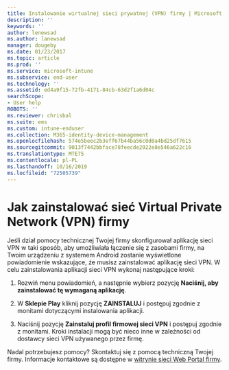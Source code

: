 ```yaml
---
title: Instalowanie wirtualnej sieci prywatnej (VPN) firmy | Microsoft Docs
description: ''
keywords: ''
author: lenewsad
ms.author: lanewsad
manager: dougeby
ms.date: 01/23/2017
ms.topic: article
ms.prod: ''
ms.service: microsoft-intune
ms.subservice: end-user
ms.technology: ''
ms.assetid: ed4a9f15-72fb-4171-84cb-63d2f1a6d04c
searchScope:
- User help
ROBOTS: ''
ms.reviewer: chrisbal
ms.suite: ems
ms.custom: intune-enduser
ms.collection: M365-identity-device-management
ms.openlocfilehash: 574e5beec2b3eff67b44ba56c0d0a4bd25df7615
ms.sourcegitcommit: 9013f7442bbface78feecde2922e8e546a622c16
ms.translationtype: MTE75
ms.contentlocale: pl-PL
ms.lasthandoff: 10/16/2019
ms.locfileid: "72505739"
---
```

# <a name="how-to-install-your-companys-virtual-private-network-vpn"></a>Jak zainstalować sieć Virtual Private Network (VPN) firmy

Jeśli dział pomocy technicznej Twojej firmy skonfigurował aplikację sieci VPN w taki sposób, aby umożliwiała łączenie się z zasobami firmy, na Twoim urządzeniu z systemem Android zostanie wyświetlone powiadomienie wskazujące, że musisz zainstalować aplikację sieci VPN. W celu zainstalowania aplikacji sieci VPN wykonaj następujące kroki:

1. Rozwiń menu powiadomień, a następnie wybierz pozycję **Naciśnij, aby zainstalować tę wymaganą aplikację**.

2. W **Sklepie Play** kliknij pozycję **ZAINSTALUJ** i postępuj zgodnie z monitami dotyczącymi instalowania aplikacji.

3. Naciśnij pozycję **Zainstaluj profil firmowej sieci VPN** i postępuj zgodnie z monitami. Kroki instalacji mogą być nieco inne w zależności od dostawcy sieci VPN używanego przez firmę.


Nadal potrzebujesz pomocy? Skontaktuj się z pomocą techniczną Twojej firmy. Informacje kontaktowe są dostępne w [witrynie sieci Web Portal firmy](https://go.microsoft.com/fwlink/?linkid=2010980).
